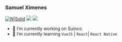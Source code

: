 ### Samuel Ximenes

[![N|Solid](https://img.shields.io/badge/-Samuel%20Ximenes-blue?style=flat-square&labelColor=blue&logo=linkedin&logoColor=white&link=https://www.linkedin.com/in/samuel-ximenes-0a16a7175/)](https://www.linkedin.com/in/samuel-ximenes-0a16a7175/)
[![](https://img.shields.io/badge/-samuelxses@unipam.edu.br-red?style=flat-square&labelColor=red&logo=gmail&logoColor=white&link=http://link%3Dmailto:bewhalewell@gmail.com/)](http://link%3Dmailto:bewhalewell@gmail.com/)
[![](https://img.shields.io/badge/-@samuelximeness-e1306c?style=flat-square&labelColor=e1306c&logo=instagram&logoColor=white&link=https://www.instagram.com/samuelximeness/)](https://www.instagram.com/samuelximeness/)

- 🔭 I’m currently working on Suinco
- 🌱 I’m currently learning `VueJS` | `React`| `React Native`

